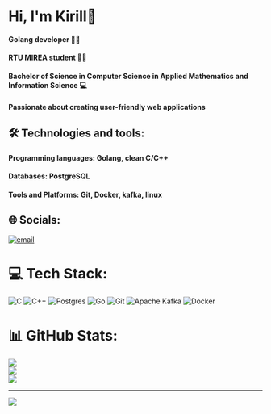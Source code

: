 # Hi, I'm Kirill👋

#### Golang developer 👨‍💻<br/>
#### RTU MIREA student 👨‍🎓<br/>
#### Bachelor of Science in Computer Science in Applied Mathematics and Information Science 💻<br/>
#### Passionate about creating user-friendly web applications<br/>

## 🛠️ Technologies and tools:
#### Programming languages: Golang, clean C/C++<br/>
#### Databases: PostgreSQL<br/>
#### Tools and Platforms: Git, Docker, kafka, linux<br/>


## 🌐 Socials:
[![email](https://img.shields.io/badge/Email-D14836?logo=gmail&logoColor=white)](mailto:kirill2000firsov@mail.ru) 

# 💻 Tech Stack:
![C](https://img.shields.io/badge/c-%2300599C.svg?style=for-the-badge&logo=c&logoColor=white) ![C++](https://img.shields.io/badge/c++-%2300599C.svg?style=for-the-badge&logo=c%2B%2B&logoColor=white) ![Postgres](https://img.shields.io/badge/postgres-%23316192.svg?style=for-the-badge&logo=postgresql&logoColor=white) ![Go](https://img.shields.io/badge/go-%2300ADD8.svg?style=for-the-badge&logo=go&logoColor=white) ![Git](https://img.shields.io/badge/git-%23F05033.svg?style=for-the-badge&logo=git&logoColor=white) ![Apache Kafka](https://img.shields.io/badge/Apache%20Kafka-000?style=for-the-badge&logo=apachekafka) ![Docker](https://img.shields.io/badge/docker-%230db7ed.svg?style=for-the-badge&logo=docker&logoColor=white)
# 📊 GitHub Stats:
![](https://github-readme-stats.vercel.app/api?username=mcqueeN995&theme=dark&hide_border=false&include_all_commits=true&count_private=true)<br/>
![](https://nirzak-streak-stats.vercel.app/?user=mcqueeN995&theme=dark&hide_border=false)<br/>
![](https://github-readme-stats.vercel.app/api/top-langs/?username=mcqueeN995&theme=dark&hide_border=false&include_all_commits=true&count_private=true&layout=compact)

---
[![](https://visitcount.itsvg.in/api?id=mcqueeN995&icon=0&color=0)](https://visitcount.itsvg.in)

<!-- Proudly created with GPRM ( https://gprm.itsvg.in ) -->
